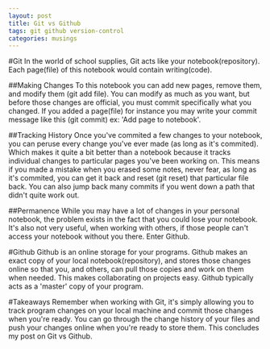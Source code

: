 ```yaml
---
layout: post
title: Git vs Github
tags: git github version-control
categories: musings
---
```

<div class="toc"></div>

#Git
In the world of school supplies, Git acts like your notebook(repository). Each page(file) of this notebook would contain writing(code).

##Making Changes
To this notebook you can add new pages, remove them, and modify them (git add file). You can modify as much as you want, but before those changes are official, you must commit specifically what you changed. If you added a page(file) for instance you may write your commit message like this (git commit) ex: 'Add page to notebook'.

##Tracking History
Once you've commited a few changes to your notebook, you can peruse every change you've ever made (as long as it's commited). Which makes it quite a bit better than a notebook because it tracks individual changes to particular pages you've been working on. This means if you made a mistake when you erased some notes, never fear, as long as it's commited, you can get it back and reset (git reset) that particular file back. You can also jump back many commits if you went down a path that didn't quite work out.

##Permanence
While you may have a lot of changes in your personal notebook, the problem exists in the fact that you could lose your notebook. It's also not very useful, when working with others, if those people can't access your notebook without you there. Enter Github.

#Github
Github is an online storage for your programs. Github makes an exact copy of your local notebook(repository), and stores those changes online so that you, and others, can pull those copies and work on them when needed. This makes collaborating on projects easy. Github typically acts as a 'master' copy of your program.

#Takeaways
Remember when working with Git, it's simply allowing you to track program changes on your local machine and commit those changes when you're ready. You can go through the change history of your files and push your changes online when you're ready to store them. This concludes my post on Git vs Github.
